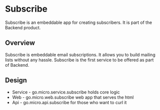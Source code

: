 # Subscribe

Subscribe is an embeddable app for creating subscribers. It is part of the Backend product.

## Overview

Subscribe is embeddable email subscriptions. It allows you to build mailing lists without any hassle. 
Subscribe is the first service to be offered as part of Backend.

## Design

- Service - go.micro.service.subscribe holds core logic
- Web - go.micro.web.subscribe web app that serves the html
- Api - go.micro.api.subscribe for those who want to curl it
